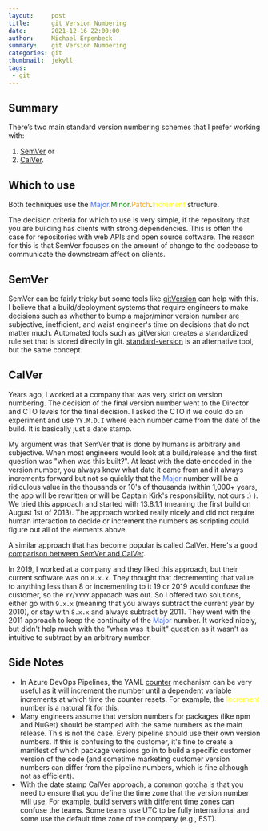 ```yaml
---
layout:     post
title:      git Version Numbering
date:       2021-12-16 22:00:00
author:     Michael Erpenbeck
summary:    git Version Numbering
categories: git
thumbnail:  jekyll
tags:
 - git
---
```


## Summary

There’s two main standard version numbering schemes that I prefer working with:
1. [SemVer](https://semver.org/) or 
2. [CalVer](https://calver.org/).

## Which to use
Both techniques use the 
<span style="color:royalblue">Major</span>.<span style="color:green">Minor</span>.<span style="color:orange">Patch</span>.<span style="color:yellow">Increment</span> structure.


The decision criteria for which to use is very simple, if the repository that you are building has clients with strong dependencies.  This is often the case for repositories with web APIs and open source software.  The reason for this is that SemVer focuses on the amount of change to the codebase to communicate the downstream affect on clients. 

## SemVer

SemVer can be fairly tricky but some tools like [gitVersion](https://github.com/GitTools/GitVersion) can help with this.  I believe that a build/deployment systems that require engineers to make decisions such as whether to bump a major/minor version number are subjective, inefficient, and waist engineer's time  on decisions that do not matter much.  Automated tools such as gitVersion creates a standardized rule set that is stored directly in git.  [standard-version](https://github.com/conventional-changelog/standard-version) is an alternative tool, but the same concept.

## CalVer


Years ago, I worked at a company that was very strict on version numbering.  The decision of the final version number went to the Director and CTO levels for the final decision.  I asked the CTO if we could do an experiment and use `YY.M.D.I` where each number came from the date of the build.  It is basically just a date stamp.

My argument was that SemVer that is done by humans is arbitrary and subjective. When most engineers would look at a build/release and the first question was "when was this built?".  At least with the date encoded in the version number, you always know what date it came from and it always increments forward but not so quickly that the <span style="color:royalblue">Major</span> number will be a ridiculous value in the thousands or 10's of thousands (within 1,000+ years, the app will be rewritten or will be Captain Kirk's responsibility, not ours :) ).  We tried this approach and started with 13.8.1.1 (meaning the first build on August 1st of 2013).  The approach worked really nicely and did not require human interaction to decide or increment the numbers as scripting could figure out all of the elements above.

A similar approach that has become popular is called CalVer.  Here's a good [comparison between SemVer and CalVer](https://mikestaszel.com/2021/04/03/semver-vs-calver-and-why-i-use-both/).

In 2019, I worked at a company and they liked this approach, but their current software was on `8.x.x`. They thought that decrementing that value to anything less than 8 or incrementing to it 19 or 2019 would confuse the customer, so the `YY`/`YYYY` approach was out.  So I offered two solutions, either go with `9.x.x` (meaning that you always subtract the current year by 2010), or stay with `8.x.x` and always subtract by 2011.  They went with the 2011 approach to keep the continuity of the <span style="color:royalblue">Major</span> number.  It worked nicely, but didn't help much with the "when was it built" question as it wasn't as intuitive to subtract by an arbitrary number.

## Side Notes

- In Azure DevOps Pipelines, the YAML [counter](https://docs.microsoft.com/en-us/azure/devops/pipelines/process/expressions?view=azure-devops#counter) mechanism can be very useful as it will increment the number until a dependent variable increments at which time the counter resets.  For example, the <span style="color:yellow">Increment</span> number is a natural fit for this.
- Many engineers assume that version numbers for packages (like npm and NuGet) should be stamped with the same numbers as the main release.  This is not the case.  Every pipeline should use their own version numbers.  If this is confusing to the customer, it's fine to create a manifest of which package versions go in to build a specific customer version of the code (and sometime marketing customer version numbers can differ from the pipeline numbers, which is fine although not as efficient).
- With the date stamp CalVer approach, a common gotcha is that you need to ensure that you define the time zone that the version number will use. For example, build servers with different time zones can confuse the teams.  Some teams use UTC to be fully international and some use the default time zone of the company (e.g., EST).